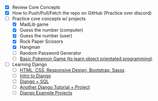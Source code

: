 - [x] Review Core Concepts
- [x] How to Push/Pull/Fetch the repo on GitHub (Practice over discord)
- [ ] Practice core concepts w/ projects
  - [x] MadLib game
  - [x] Guess the number (computer)
  - [x] Guess the number (user)
  - [x] Rock Paper Scissors
  - [x] Hangman
  - [ ] Random Password Generator
  - [ ] [Basic Pokemon Game (to learn object orientated programming)](https://www.youtube.com/watch?v=2AK7j8pIh-0)
- [ ] Learning Django
  - [ ] [HTML, CSS, Responsive Design, Bootstrap, Sasss](https://www.youtube.com/watch?v=zFZrkCIc2Oc)
  - [ ] [Intro to Django](https://www.youtube.com/watch?v=w8q0C-C1js4)
  - [ ] [Django + SQL](https://www.youtube.com/watch?v=YzP164YANAU)
  - [ ] [Another Django Tutorial + Project](https://youtu.be/t7DrJqcUviA)
  - [ ] [Django Example Projects](https://www.youtube.com/watch?v=qPtScmB8CgA)